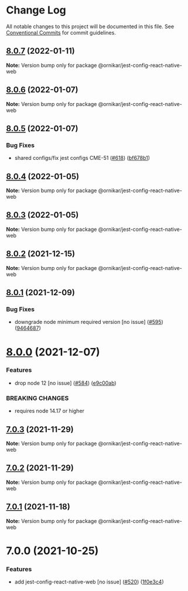# Change Log

All notable changes to this project will be documented in this file.
See [Conventional Commits](https://conventionalcommits.org) for commit guidelines.

## [8.0.7](https://github.com/ornikar/shared-configs/compare/@ornikar/jest-config-react-native-web@8.0.6...@ornikar/jest-config-react-native-web@8.0.7) (2022-01-11)

**Note:** Version bump only for package @ornikar/jest-config-react-native-web





## [8.0.6](https://github.com/ornikar/shared-configs/compare/@ornikar/jest-config-react-native-web@8.0.5...@ornikar/jest-config-react-native-web@8.0.6) (2022-01-07)

**Note:** Version bump only for package @ornikar/jest-config-react-native-web





## [8.0.5](https://github.com/ornikar/shared-configs/compare/@ornikar/jest-config-react-native-web@8.0.4...@ornikar/jest-config-react-native-web@8.0.5) (2022-01-07)


### Bug Fixes

* shared configs/fix jest configs CME-51 ([#618](https://github.com/ornikar/shared-configs/issues/618)) ([bf678b1](https://github.com/ornikar/shared-configs/commit/bf678b1e4740bdec45614caef6f46df0a1510274))





## [8.0.4](https://github.com/ornikar/shared-configs/compare/@ornikar/jest-config-react-native-web@8.0.3...@ornikar/jest-config-react-native-web@8.0.4) (2022-01-05)

**Note:** Version bump only for package @ornikar/jest-config-react-native-web





## [8.0.3](https://github.com/ornikar/shared-configs/compare/@ornikar/jest-config-react-native-web@8.0.2...@ornikar/jest-config-react-native-web@8.0.3) (2022-01-05)

**Note:** Version bump only for package @ornikar/jest-config-react-native-web





## [8.0.2](https://github.com/ornikar/shared-configs/compare/@ornikar/jest-config-react-native-web@8.0.1...@ornikar/jest-config-react-native-web@8.0.2) (2021-12-15)

**Note:** Version bump only for package @ornikar/jest-config-react-native-web





## [8.0.1](https://github.com/ornikar/shared-configs/compare/@ornikar/jest-config-react-native-web@8.0.0...@ornikar/jest-config-react-native-web@8.0.1) (2021-12-09)


### Bug Fixes

* downgrade node minimum required version [no issue] ([#595](https://github.com/ornikar/shared-configs/issues/595)) ([9464687](https://github.com/ornikar/shared-configs/commit/9464687f55aed4a2e683f5d3b992300d000a2b30))





# [8.0.0](https://github.com/ornikar/shared-configs/compare/@ornikar/jest-config-react-native-web@7.0.3...@ornikar/jest-config-react-native-web@8.0.0) (2021-12-07)


### Features

* drop node 12 [no issue] ([#584](https://github.com/ornikar/shared-configs/issues/584)) ([e9c00ab](https://github.com/ornikar/shared-configs/commit/e9c00abb5ed3a9c60993b6c652566dd7e71a97e1))


### BREAKING CHANGES

* requires node 14.17 or higher 





## [7.0.3](https://github.com/ornikar/shared-configs/compare/@ornikar/jest-config-react-native-web@7.0.2...@ornikar/jest-config-react-native-web@7.0.3) (2021-11-29)

**Note:** Version bump only for package @ornikar/jest-config-react-native-web





## [7.0.2](https://github.com/ornikar/shared-configs/compare/@ornikar/jest-config-react-native-web@7.0.1...@ornikar/jest-config-react-native-web@7.0.2) (2021-11-29)

**Note:** Version bump only for package @ornikar/jest-config-react-native-web





## [7.0.1](https://github.com/ornikar/shared-configs/compare/@ornikar/jest-config-react-native-web@7.0.0...@ornikar/jest-config-react-native-web@7.0.1) (2021-11-18)

**Note:** Version bump only for package @ornikar/jest-config-react-native-web





# 7.0.0 (2021-10-25)


### Features

* add jest-config-react-native-web [no issue] ([#520](https://github.com/ornikar/shared-configs/issues/520)) ([1f0e3c4](https://github.com/ornikar/shared-configs/commit/1f0e3c47d3cc24a0cf8241220ba9989c6d930980))
